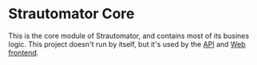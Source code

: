 # Strautomator Core

This is the core module of Strautomator, and contains most of its busines logic. This project doesn't run by itself, but it's used by the [API](https://github.com/strautomator/api) and [Web frontend](https://github.com/strautomator/web).
